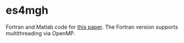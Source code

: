 # es4mgh
Fortran and Matlab code for [this paper](https://www.tinbergen.nl/discussion-paper/915/13-001-iii-tail-probabilities-and-partial-moments-for-quadratic-forms-in-multivariate-generalized-hyperbolic-random-vectors). The Fortran version supports multithreading via OpenMP.
